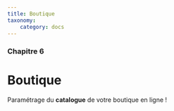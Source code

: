 ```yaml
---
title: Boutique
taxonomy:
    category: docs
---
```


### Chapitre 6

# Boutique

Paramétrage du **catalogue** de votre boutique en ligne !
